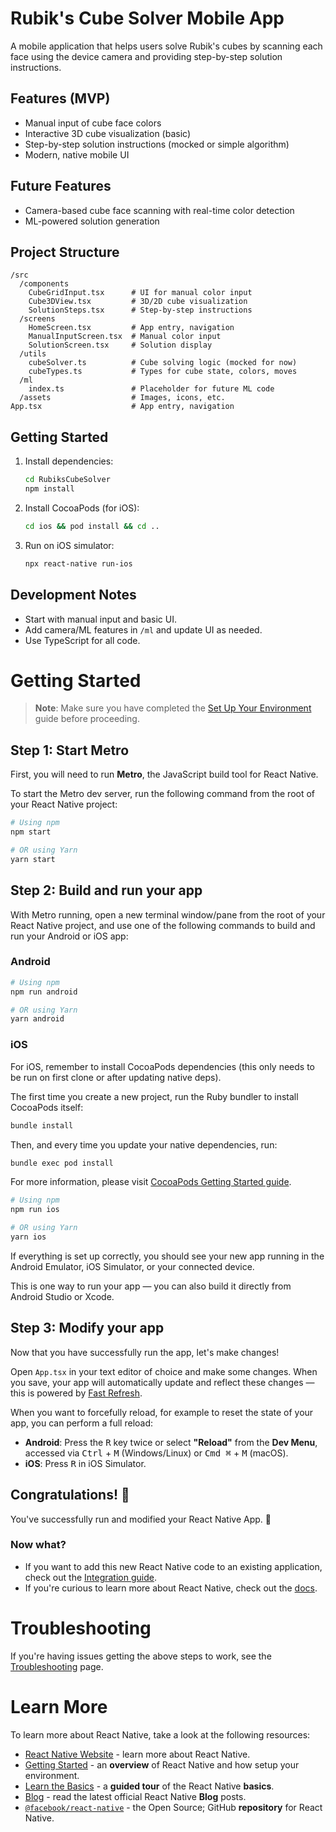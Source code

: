 # Rubik's Cube Solver Mobile App

A mobile application that helps users solve Rubik's cubes by scanning each face using the device camera and providing step-by-step solution instructions.

## Features (MVP)
- Manual input of cube face colors
- Interactive 3D cube visualization (basic)
- Step-by-step solution instructions (mocked or simple algorithm)
- Modern, native mobile UI

## Future Features
- Camera-based cube face scanning with real-time color detection
- ML-powered solution generation

## Project Structure

```
/src
  /components
    CubeGridInput.tsx      # UI for manual color input
    Cube3DView.tsx         # 3D/2D cube visualization
    SolutionSteps.tsx      # Step-by-step instructions
  /screens
    HomeScreen.tsx         # App entry, navigation
    ManualInputScreen.tsx  # Manual color input
    SolutionScreen.tsx     # Solution display
  /utils
    cubeSolver.ts          # Cube solving logic (mocked for now)
    cubeTypes.ts           # Types for cube state, colors, moves
  /ml
    index.ts               # Placeholder for future ML code
  /assets                  # Images, icons, etc.
App.tsx                    # App entry, navigation
```

## Getting Started

1. Install dependencies:
   ```sh
   cd RubiksCubeSolver
   npm install
   ```
2. Install CocoaPods (for iOS):
   ```sh
   cd ios && pod install && cd ..
   ```
3. Run on iOS simulator:
   ```sh
   npx react-native run-ios
   ```

## Development Notes
- Start with manual input and basic UI.
- Add camera/ML features in `/ml` and update UI as needed.
- Use TypeScript for all code.

# Getting Started

> **Note**: Make sure you have completed the [Set Up Your Environment](https://reactnative.dev/docs/set-up-your-environment) guide before proceeding.

## Step 1: Start Metro

First, you will need to run **Metro**, the JavaScript build tool for React Native.

To start the Metro dev server, run the following command from the root of your React Native project:

```sh
# Using npm
npm start

# OR using Yarn
yarn start
```

## Step 2: Build and run your app

With Metro running, open a new terminal window/pane from the root of your React Native project, and use one of the following commands to build and run your Android or iOS app:

### Android

```sh
# Using npm
npm run android

# OR using Yarn
yarn android
```

### iOS

For iOS, remember to install CocoaPods dependencies (this only needs to be run on first clone or after updating native deps).

The first time you create a new project, run the Ruby bundler to install CocoaPods itself:

```sh
bundle install
```

Then, and every time you update your native dependencies, run:

```sh
bundle exec pod install
```

For more information, please visit [CocoaPods Getting Started guide](https://guides.cocoapods.org/using/getting-started.html).

```sh
# Using npm
npm run ios

# OR using Yarn
yarn ios
```

If everything is set up correctly, you should see your new app running in the Android Emulator, iOS Simulator, or your connected device.

This is one way to run your app — you can also build it directly from Android Studio or Xcode.

## Step 3: Modify your app

Now that you have successfully run the app, let's make changes!

Open `App.tsx` in your text editor of choice and make some changes. When you save, your app will automatically update and reflect these changes — this is powered by [Fast Refresh](https://reactnative.dev/docs/fast-refresh).

When you want to forcefully reload, for example to reset the state of your app, you can perform a full reload:

- **Android**: Press the <kbd>R</kbd> key twice or select **"Reload"** from the **Dev Menu**, accessed via <kbd>Ctrl</kbd> + <kbd>M</kbd> (Windows/Linux) or <kbd>Cmd ⌘</kbd> + <kbd>M</kbd> (macOS).
- **iOS**: Press <kbd>R</kbd> in iOS Simulator.

## Congratulations! :tada:

You've successfully run and modified your React Native App. :partying_face:

### Now what?

- If you want to add this new React Native code to an existing application, check out the [Integration guide](https://reactnative.dev/docs/integration-with-existing-apps).
- If you're curious to learn more about React Native, check out the [docs](https://reactnative.dev/docs/getting-started).

# Troubleshooting

If you're having issues getting the above steps to work, see the [Troubleshooting](https://reactnative.dev/docs/troubleshooting) page.

# Learn More

To learn more about React Native, take a look at the following resources:

- [React Native Website](https://reactnative.dev) - learn more about React Native.
- [Getting Started](https://reactnative.dev/docs/environment-setup) - an **overview** of React Native and how setup your environment.
- [Learn the Basics](https://reactnative.dev/docs/getting-started) - a **guided tour** of the React Native **basics**.
- [Blog](https://reactnative.dev/blog) - read the latest official React Native **Blog** posts.
- [`@facebook/react-native`](https://github.com/facebook/react-native) - the Open Source; GitHub **repository** for React Native.
